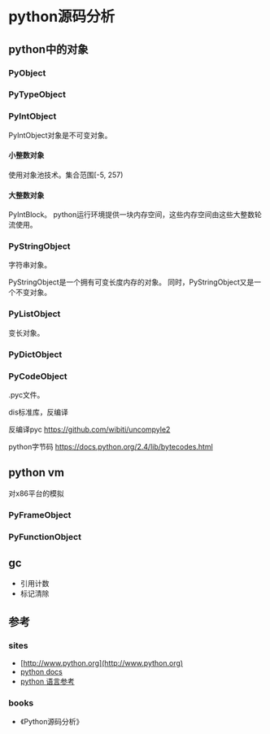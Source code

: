 # python源码分析




## python中的对象

### PyObject




### PyTypeObject

### PyIntObject

PyIntObject对象是不可变对象。

#### 小整数对象
使用对象池技术。集合范围[-5, 257)

#### 大整数对象
PyIntBlock。
python运行环境提供一块内存空间，这些内存空间由这些大整数轮流使用。


### PyStringObject

字符串对象。

PyStringObject是一个拥有可变长度内存的对象。
同时，PyStringObject又是一个不变对象。



### PyListObject

变长对象。

### PyDictObject



### PyCodeObject
.pyc文件。



dis标准库，反编译

反编译pyc
https://github.com/wibiti/uncompyle2

python字节码
https://docs.python.org/2.4/lib/bytecodes.html

## python vm
对x86平台的模拟
### PyFrameObject

### PyFunctionObject




## gc


- 引用计数
- 标记清除






## 参考

### sites
- [http://www.python.org](http://www.python.org)
- [python docs](https://docs.python.org/zh-cn/3/index.html)
- [python 语言参考](https://docs.python.org/zh-cn/3/reference/index.html)

### books
- 《Python源码分析》